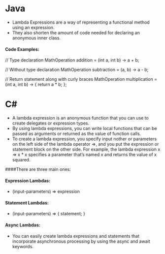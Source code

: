 # Java
- Lambda Expressions are a way of representing a functional method using an expression.
- They also shorten the amount of code needed for declaring an anonymous inner class.

#### Code Examples:
// Type declaration
MathOperation addition = (int a, int b) -> a + b;

// Without type declaration
MathOperation subtraction = (a, b) -> a - b;

// Return statement along with curly braces
MathOperation multiplication = (int a, int b) -> { return a * b; };

# C#
- A lambda expression is an anonymous function that you can use to create delegates or expression types.
- By using lambda expressions, you can write local functions that can be passed as arguments or returned as the value of function calls.
- To create a lambda expression, you specify input nother or parameters on the left side of the lambda operator =>, and you put the expression or statement block on the other side. For example, the lambda expression x => x * x specifies a parameter that’s named x and returns the value of x squared. 

####There are three main ones:

#### Expression Lambdas:
* (input-parameters) => expression

#### Statement Lambdas:
* (input-parameters) => { statement; }

#### Async Lambdas:
* You can easily create lambda expressions and statements that incorporate asynchronous processing by using the async and await keywords.
